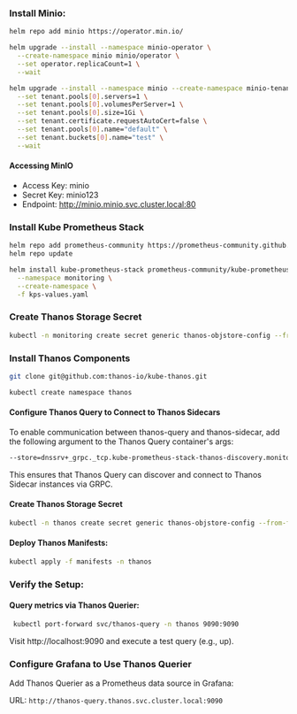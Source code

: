 ### Install Minio:

```bash
helm repo add minio https://operator.min.io/
````
```bash
helm upgrade --install --namespace minio-operator \
  --create-namespace minio minio/operator \
  --set operator.replicaCount=1 \
  --wait
```


```bash
helm upgrade --install --namespace minio --create-namespace minio-tenant minio/tenant \
  --set tenant.pools[0].servers=1 \
  --set tenant.pools[0].volumesPerServer=1 \
  --set tenant.pools[0].size=1Gi \
  --set tenant.certificate.requestAutoCert=false \
  --set tenant.pools[0].name="default" \
  --set tenant.buckets[0].name="test" \
  --wait
```

#### Accessing MinIO

- Access Key: minio
- Secret Key: minio123
- Endpoint: http://minio.minio.svc.cluster.local:80


### Install Kube Prometheus Stack

```bash
helm repo add prometheus-community https://prometheus-community.github.io/helm-charts
helm repo update
```

```bash
helm install kube-prometheus-stack prometheus-community/kube-prometheus-stack \
  --namespace monitoring \
  --create-namespace \
  -f kps-values.yaml
```

### Create Thanos Storage Secret

```bash
kubectl -n monitoring create secret generic thanos-objstore-config --from-file=s3.yaml=thanos-storage-config.yaml
```

### Install Thanos Components

```bash
git clone git@github.com:thanos-io/kube-thanos.git
```

```bash
kubectl create namespace thanos

```

#### Configure Thanos Query to Connect to Thanos Sidecars

To enable communication between thanos-query and thanos-sidecar, add the following argument to the Thanos Query container's args:

```bash
--store=dnssrv+_grpc._tcp.kube-prometheus-stack-thanos-discovery.monitoring.svc.cluster.local:10901

```

This ensures that Thanos Query can discover and connect to Thanos Sidecar instances via GRPC.


#### Create Thanos Storage Secret

```bash
kubectl -n thanos create secret generic thanos-objstore-config --from-file=s3.yaml=thanos-storage-config.yaml
```

#### Deploy Thanos Manifests:

```bash
kubectl apply -f manifests -n thanos
```

### Verify the Setup:

#### Query metrics via Thanos Querier:

```bash
 kubectl port-forward svc/thanos-query -n thanos 9090:9090
```
Visit http://localhost:9090 and execute a test query (e.g., up).


### Configure Grafana to Use Thanos Querier
Add Thanos Querier as a Prometheus data source in Grafana:

URL: `http://thanos-query.thanos.svc.cluster.local:9090`
